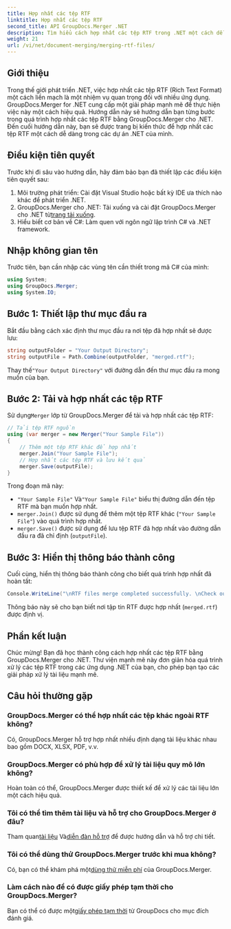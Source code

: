 ```yaml
---
title: Hợp nhất các tệp RTF
linktitle: Hợp nhất các tệp RTF
second_title: API GroupDocs.Merger .NET
description: Tìm hiểu cách hợp nhất các tệp RTF trong .NET một cách dễ dàng bằng GroupDocs.Merger để xử lý tài liệu liền mạch.
weight: 21
url: /vi/net/document-merging/merging-rtf-files/
---
```

## Giới thiệu
Trong thế giới phát triển .NET, việc hợp nhất các tệp RTF (Rich Text Format) một cách liền mạch là một nhiệm vụ quan trọng đối với nhiều ứng dụng. GroupDocs.Merger for .NET cung cấp một giải pháp mạnh mẽ để thực hiện việc này một cách hiệu quả. Hướng dẫn này sẽ hướng dẫn bạn từng bước trong quá trình hợp nhất các tệp RTF bằng GroupDocs.Merger cho .NET. Đến cuối hướng dẫn này, bạn sẽ được trang bị kiến thức để hợp nhất các tệp RTF một cách dễ dàng trong các dự án .NET của mình.
## Điều kiện tiên quyết
Trước khi đi sâu vào hướng dẫn, hãy đảm bảo bạn đã thiết lập các điều kiện tiên quyết sau:
1. Môi trường phát triển: Cài đặt Visual Studio hoặc bất kỳ IDE ưa thích nào khác để phát triển .NET.
2.  GroupDocs.Merger cho .NET: Tải xuống và cài đặt GroupDocs.Merger cho .NET từ[trang tải xuống](https://releases.groupdocs.com/merger/net/).
3. Hiểu biết cơ bản về C#: Làm quen với ngôn ngữ lập trình C# và .NET framework.

## Nhập không gian tên
Trước tiên, bạn cần nhập các vùng tên cần thiết trong mã C# của mình:
```csharp
using System; 
using GroupDocs.Merger;
using System.IO;
```
## Bước 1: Thiết lập thư mục đầu ra
Bắt đầu bằng cách xác định thư mục đầu ra nơi tệp đã hợp nhất sẽ được lưu:
```csharp
string outputFolder = "Your Output Directory";
string outputFile = Path.Combine(outputFolder, "merged.rtf");
```
 Thay thế`"Your Output Directory"` với đường dẫn đến thư mục đầu ra mong muốn của bạn.
## Bước 2: Tải và hợp nhất các tệp RTF
 Sử dụng`Merger` lớp từ GroupDocs.Merger để tải và hợp nhất các tệp RTF:
```csharp
// Tải tệp RTF nguồn
using (var merger = new Merger("Your Sample File"))
{
    // Thêm một tệp RTF khác để hợp nhất
    merger.Join("Your Sample File");
    // Hợp nhất các tệp RTF và lưu kết quả
    merger.Save(outputFile);
}
```
Trong đoạn mã này:
- `"Your Sample File"` Và`"Your Sample File"` biểu thị đường dẫn đến tệp RTF mà bạn muốn hợp nhất.
- `merger.Join()` được sử dụng để thêm một tệp RTF khác (`"Your Sample File"`) vào quá trình hợp nhất.
- `merger.Save()` được sử dụng để lưu tệp RTF đã hợp nhất vào đường dẫn đầu ra đã chỉ định (`outputFile`).
## Bước 3: Hiển thị thông báo thành công
Cuối cùng, hiển thị thông báo thành công cho biết quá trình hợp nhất đã hoàn tất:
```csharp
Console.WriteLine("\nRTF files merge completed successfully. \nCheck output in {0}", outputFolder);
```
Thông báo này sẽ cho bạn biết nơi tập tin RTF được hợp nhất (`merged.rtf`) được định vị.

## Phần kết luận
Chúc mừng! Bạn đã học thành công cách hợp nhất các tệp RTF bằng GroupDocs.Merger cho .NET. Thư viện mạnh mẽ này đơn giản hóa quá trình xử lý các tệp RTF trong các ứng dụng .NET của bạn, cho phép bạn tạo các giải pháp xử lý tài liệu mạnh mẽ.

## Câu hỏi thường gặp
### GroupDocs.Merger có thể hợp nhất các tệp khác ngoài RTF không?
Có, GroupDocs.Merger hỗ trợ hợp nhất nhiều định dạng tài liệu khác nhau bao gồm DOCX, XLSX, PDF, v.v.
### GroupDocs.Merger có phù hợp để xử lý tài liệu quy mô lớn không?
Hoàn toàn có thể, GroupDocs.Merger được thiết kế để xử lý các tài liệu lớn một cách hiệu quả.
### Tôi có thể tìm thêm tài liệu và hỗ trợ cho GroupDocs.Merger ở đâu?
 Tham quan[tài liệu](https://tutorials.groupdocs.com/merger/net/) Và[diễn đàn hỗ trợ](https://forum.groupdocs.com/c/merger/32) để được hướng dẫn và hỗ trợ chi tiết.
### Tôi có thể dùng thử GroupDocs.Merger trước khi mua không?
 Có, bạn có thể khám phá một[dùng thử miễn phí](https://releases.groupdocs.com/) của GroupDocs.Merger.
### Làm cách nào để có được giấy phép tạm thời cho GroupDocs.Merger?
 Bạn có thể có được một[giấy phép tạm thời](https://purchase.groupdocs.com/temporary-license/) từ GroupDocs cho mục đích đánh giá.